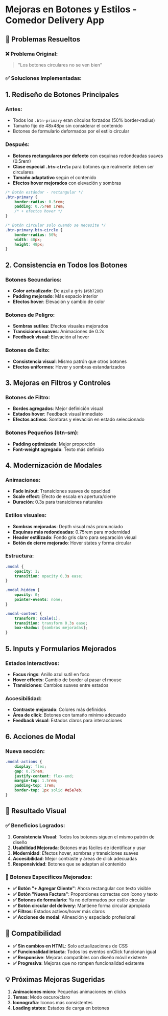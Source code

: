 # Mejoras en Botones y Estilos - Comedor Delivery App

## 🎨 Problemas Resueltos

### ❌ Problema Original:
> "Los botones circulares no se ven bien"

### ✅ Soluciones Implementadas:

## 1. Rediseño de Botones Principales

### Antes:
- Todos los `.btn-primary` eran círculos forzados (50% border-radius)
- Tamaño fijo de 48x48px sin considerar el contenido
- Botones de formulario deformados por el estilo circular

### Después:
- **Botones rectangulares por defecto** con esquinas redondeadas suaves (0.5rem)
- **Clase especial `.btn-circle`** para botones que realmente deben ser circulares
- **Tamaño adaptativo** según el contenido
- **Efectos hover mejorados** con elevación y sombras

```css
/* Botón estándar - rectangular */
.btn-primary {
    border-radius: 0.5rem;
    padding: 0.75rem 1rem;
    /* + efectos hover */
}

/* Botón circular solo cuando se necesite */
.btn-primary.btn-circle {
    border-radius: 50%;
    width: 48px;
    height: 48px;
}
```

## 2. Consistencia en Todos los Botones

### Botones Secundarios:
- **Color actualizado**: De azul a gris (`#6b7280`)
- **Padding mejorado**: Más espacio interior
- **Efectos hover**: Elevación y cambio de color

### Botones de Peligro:
- **Sombras sutiles**: Efectos visuales mejorados
- **Transiciones suaves**: Animaciones de 0.2s
- **Feedback visual**: Elevación al hover

### Botones de Éxito:
- **Consistencia visual**: Mismo patrón que otros botones
- **Efectos uniformes**: Hover y sombras estandarizados

## 3. Mejoras en Filtros y Controles

### Botones de Filtro:
- **Bordes agregados**: Mejor definición visual
- **Estados hover**: Feedback visual inmediato
- **Efectos activos**: Sombras y elevación en estado seleccionado

### Botones Pequeños (btn-sm):
- **Padding optimizado**: Mejor proporción
- **Font-weight agregado**: Texto más definido

## 4. Modernización de Modales

### Animaciones:
- **Fade in/out**: Transiciones suaves de opacidad
- **Scale effect**: Efecto de escala en apertura/cierre
- **Duración**: 0.3s para transiciones naturales

### Estilos visuales:
- **Sombras mejoradas**: Depth visual más pronunciado
- **Esquinas más redondeadas**: 0.75rem para modernidad
- **Header estilizado**: Fondo gris claro para separación visual
- **Botón de cierre mejorado**: Hover states y forma circular

### Estructura:
```css
.modal {
    opacity: 1;
    transition: opacity 0.3s ease;
}

.modal.hidden {
    opacity: 0;
    pointer-events: none;
}

.modal-content {
    transform: scale(1);
    transition: transform 0.3s ease;
    box-shadow: [sombras mejoradas];
}
```

## 5. Inputs y Formularios Mejorados

### Estados interactivos:
- **Focus rings**: Anillo azul sutil en foco
- **Hover effects**: Cambio de border al pasar el mouse
- **Transiciones**: Cambios suaves entre estados

### Accesibilidad:
- **Contraste mejorado**: Colores más definidos
- **Área de click**: Botones con tamaño mínimo adecuado
- **Feedback visual**: Estados claros para interacciones

## 6. Acciones de Modal

### Nueva sección:
```css
.modal-actions {
    display: flex;
    gap: 0.75rem;
    justify-content: flex-end;
    margin-top: 1.5rem;
    padding-top: 1rem;
    border-top: 1px solid #e5e7eb;
}
```

## 📱 Resultado Visual

### ✅ Beneficios Logrados:

1. **Consistencia Visual**: Todos los botones siguen el mismo patrón de diseño
2. **Usabilidad Mejorada**: Botones más fáciles de identificar y usar
3. **Modernidad**: Efectos hover, sombras y transiciones suaves
4. **Accesibilidad**: Mejor contraste y áreas de click adecuadas
5. **Responsividad**: Botones que se adaptan al contenido

### 🎯 Botones Específicos Mejorados:

- **✅ Botón "+ Agregar Cliente"**: Ahora rectangular con texto visible
- **✅ Botón "Nueva Factura"**: Proporciones correctas con ícono y texto
- **✅ Botones de formulario**: Ya no deformados por estilo circular
- **✅ Botón circular del delivery**: Mantiene forma circular apropiada
- **✅ Filtros**: Estados activos/hover más claros
- **✅ Acciones de modal**: Alineación y espaciado profesional

## 🚀 Compatibilidad

- **✅ Sin cambios en HTML**: Solo actualizaciones de CSS
- **✅ Funcionalidad intacta**: Todos los eventos onClick funcionan igual
- **✅ Responsive**: Mejoras compatibles con diseño móvil existente
- **✅ Progresiva**: Mejoras que no rompen funcionalidad existente

## 💡 Próximas Mejoras Sugeridas

1. **Animaciones micro**: Pequeñas animaciones en clicks
2. **Temas**: Modo oscuro/claro
3. **Iconografía**: Iconos más consistentes
4. **Loading states**: Estados de carga en botones
